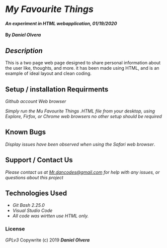 # _My Favourite Things_

#### _An experiment in HTML webapplication, 01/19/2020_
#### By _**Daniel Olvera**_

## _Description_
This is a two page web page designed to share personal information about the user like, thoughts, and more.
it has been made using HTML, and is an example of ideal layout and clean coding.

## Setup / installation Requirments
*_Github account_*
*_Web browser_*

_Simply run the Mu Favourite Things .HTML file from your desktop, using Explore, Firfox, or Chrome web browsers 
no other setup should be required_ 

## Known Bugs 
_Display issues have been observed when using the Safari web browser_. 

## Support / Contact Us
_Please contact us at Mr.dancodes@gmail.com for help with any issues, or questions about this project_

## Technologies Used
* _Git Bash 2.25.0_
* _Visual Studio Code_
* _All code was wirtten use HTML only._

### License
_GPLv3_
Copywrite (c) 2019 **_Daniel Olvera_**